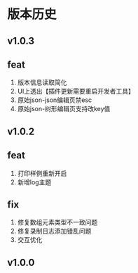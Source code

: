 # 版本历史

## v1.0.3

feat
---

1. 版本信息读取简化
2. UI上透出【插件更新需要重启开发者工具】
3. 原始json-json编辑页禁esc
4. 原始json-树形编辑页支持改key值

## v1.0.2
feat
---

1. 打印样例重新开启
2. 新增log主题

fix
---

1. 修复数组元素类型不一致问题
2. 修复录制日志添加错乱问题
3. 交互优化


## v1.0.0
